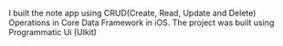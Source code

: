 I built the note app using CRUD(Create, Read, Update and Delete) Operations in Core Data Framework in iOS.
The project was built using Programmatic Ui (UIkit)
